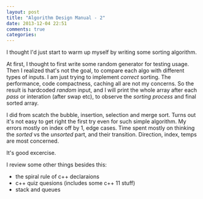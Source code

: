 ```yaml
---
layout: post
title: "Algorithm Design Manual - 2"
date: 2013-12-04 22:51
comments: true
categories: 
---
```


I thought I'd just start to warm up myself by writing some sorting
algorithm.

At first, I thought to first write some random generator for testing usage. Then
I realized that's not the goal, to compare each algo with different types of inputs.
I am just trying to implement _correct_ sorting. The performance, code compactness,
caching all are not my concerns. So the result is hardcoded _random_ input, and I
will print the whole array after each _pass_ or interation (after swap etc), to
observe the _sorting process_ and final sorted array.

I did from scatch the bubble, insertion, selection and merge sort. Turns out it's
not easy to get right the first try even for such simple algorithm. My errors mostly
on index off by 1, edge cases. Time spent mostly on thinking the _sorted_ vs the _unsorted_ part,
and their transition. Direction, index, temps are most concerned.

It's good excercise.


I review some other things besides this:

- the spiral rule of c++ declaraions
- c++ quiz quesions (includes some c++ 11 stuff)
- stack and queues

